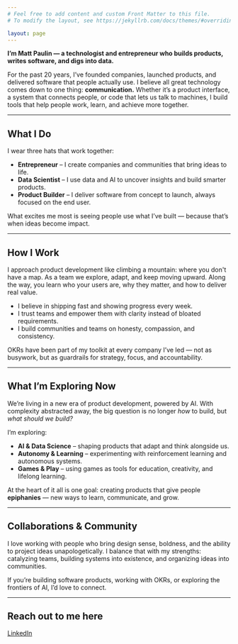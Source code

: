 ```yaml
---
# Feel free to add content and custom Front Matter to this file.
# To modify the layout, see https://jekyllrb.com/docs/themes/#overriding-theme-defaults

layout: page
---
```


**I’m Matt Paulin — a technologist and entrepreneur who builds products, writes software, and digs into data.**  

For the past 20 years, I’ve founded companies, launched products, and delivered software that people actually use. I believe all great technology comes down to one thing: **communication.** Whether it’s a product interface, a system that connects people, or code that lets us talk to machines, I build tools that help people work, learn, and achieve more together.  

---

## What I Do  
I wear three hats that work together:  

- **Entrepreneur** – I create companies and communities that bring ideas to life.  
- **Data Scientist** – I use data and AI to uncover insights and build smarter products.  
- **Product Builder** – I deliver software from concept to launch, always focused on the end user.  

What excites me most is seeing people use what I’ve built — because that’s when ideas become impact.  

---

## How I Work  
I approach product development like climbing a mountain: where you don't have a map. As a team we explore, adapt, and keep moving upward. Along the way, you learn who your users are, why they matter, and how to deliver real value.  

- I believe in shipping fast and showing progress every week.  
- I trust teams and empower them with clarity instead of bloated requirements.  
- I build communities and teams on honesty, compassion, and consistency.  

OKRs have been part of my toolkit at every company I’ve led — not as busywork, but as guardrails for strategy, focus, and accountability.  

---

## What I’m Exploring Now  
We’re living in a new era of product development, powered by AI. With complexity abstracted away, the big question is no longer *how* to build, but *what should we build?*  

I’m exploring:  

- **AI & Data Science** – shaping products that adapt and think alongside us.  
- **Autonomy & Learning** – experimenting with reinforcement learning and autonomous systems.  
- **Games & Play** – using games as tools for education, creativity, and lifelong learning.  

At the heart of it all is one goal: creating products that give people **epiphanies** — new ways to learn, communicate, and grow.  

---

## Collaborations & Community  
I love working with people who bring design sense, boldness, and the ability to project ideas unapologetically. I balance that with my strengths: catalyzing teams, building systems into existence, and organizing ideas into communities.  

If you’re building software products, working with OKRs, or exploring the frontiers of AI, I’d love to connect.  

---

## Reach out to me here
[LinkedIn](https://www.linkedin.com/in/mattpaulin)




<!--<p/>{:.porthole style="height:200px;"}-->
